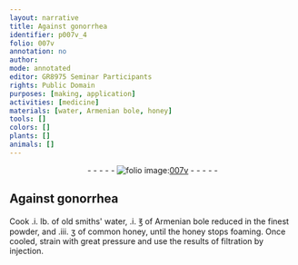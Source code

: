 ```yaml
---
layout: narrative
title: Against gonorrhea
identifier: p007v_4
folio: 007v
annotation: no
author:
mode: annotated
editor: GR8975 Seminar Participants
rights: Public Domain
purposes: [making, application]
activities: [medicine]
materials: [water, Armenian bole, honey]
tools: []
colors: []
plants: []
animals: []
---
```


 <div class="folio" align="center">- - - - - <a href="http://gallica.bnf.fr/ark:/12148/btv1b10500001g/f20.image" target="_blank"><img src="https://cu-mkp.github.io/GR8975-edition/assets/photo-icon.png" alt="folio image: " style="display:inline-block; margin-bottom:-3px;"/>007v</a> - - - - - </div> 

## Against gonorrhea

 
 <span class="activity"></span>  Cook <span class="unit">.i. lb.</span> of <span class="material_format">old smiths' <span class="material">water</span></span>, <span class="unit">.i. ℥</span> of <span class="material_format"><span class="material"><span class="place">Armenian</span> bole</span> reduced in the finest powder</span>, and <span class="unit">.iii. ʒ</span> of <span class="material_format">common <span class="material">honey</span></span>, until the <span class="material">honey</span> stops foaming. Once cooled, strain with great pressure and use the results of filtration by injection. 
 
